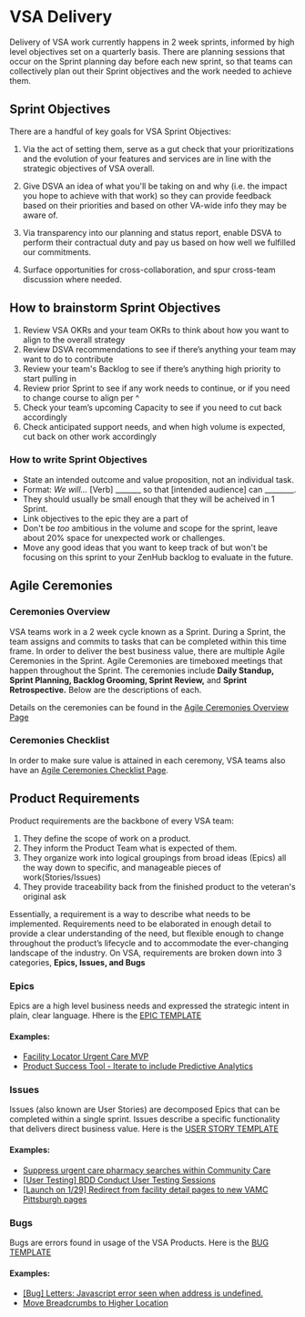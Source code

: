 # VSA Delivery

Delivery of VSA work currently happens in 2 week sprints, informed by high level objectives set on a quarterly basis. There are planning sessions that occur on the Sprint planning day before each new sprint, so that teams can collectively plan out their Sprint objectives and the work needed to achieve them. 


## Sprint Objectives

There are a handful of key goals for VSA Sprint Objectives:

1. Via the act of setting them, serve as a gut check that your prioritizations and the evolution of your features and services are in line with the strategic objectives of VSA overall.

2. Give DSVA an idea of what you'll be taking on and why (i.e. the impact you hope to achieve with that work) so they can provide feedback based on their priorities and based on other VA-wide info they may be aware of.

3. Via transparency into our planning and status report, enable DSVA to perform their contractual duty and pay us based on how well we fulfilled our commitments.

4. Surface opportunities for cross-collaboration, and spur cross-team discussion where needed.

## How to brainstorm Sprint Objectives

1. Review VSA OKRs and your team OKRs to think about how you want to align to the overall strategy
1. Review DSVA recommendations to see if there’s anything your team may want to do to contribute
1. Review your team's Backlog to see if there’s anything high priority to start pulling in
1. Review prior Sprint to see if any work needs to continue, or if you need to change course to align per ^
1. Check your team’s upcoming Capacity to see if you need to cut back accordingly
1. Check anticipated support needs, and when high volume is expected, cut back on other work accordingly

### How to write Sprint Objectives
- State an intended outcome and value proposition, not an individual task.
- Format: _We will..._ [Verb] _______ so that [intended  audience] can ________.
- They should usually be small enough that they will be acheived in 1 Sprint.
- Link objectives to the epic they are a part of
- Don't be _too_ ambitious in the volume and scope for the sprint, leave about 20% space for unexpected work or challenges.
- Move any good ideas that you want to keep track of but won't be focusing on this sprint to your ZenHub backlog to evaluate in the future.


## Agile Ceremonies

### Ceremonies Overview

VSA teams work in a 2 week cycle known as a Sprint. During a Sprint, the team assigns and commits to tasks that can be completed within this time frame. In order to deliver the best business value, there are multiple Agile Ceremonies in the Sprint.  Agile Ceremonies are timeboxed meetings that happen throughout the Sprint. The ceremonies include **Daily Standup, Sprint Planning, Backlog Grooming, Sprint Review,** and **Sprint Retrospective.** Below are the descriptions of each. 

Details on the ceremonies can be found in the [Agile Ceremonies Overview Page](https://github.com/department-of-veterans-affairs/va.gov-team/blob/master/teams/vsa/product/delivery/agile-ceremonies-overview.md)

### Ceremonies Checklist

In order to make sure value is attained in each ceremony, VSA teams also have an [Agile Ceremonies Checklist Page](https://github.com/department-of-veterans-affairs/va.gov-team/blob/master/teams/vsa/product/delivery/agile-checklist.md). 


## Product Requirements

Product requirements are the backbone of every VSA team: 

1. They define the scope of work on a product.
1. They inform the Product Team what is expected of them. 
1. They organize work into logical groupings from broad ideas (Epics) all the way down to specific, and manageable pieces of work(Stories/Issues)
1. They provide traceability back from the finished product to the veteran's original ask

Essentially, a requirement is a way to describe what needs to be implemented. Requirements need to be elaborated in enough detail to provide a clear understanding of the need, but flexible enough to change throughout the product’s lifecycle and to accommodate the ever-changing landscape of the industry. On VSA, requirements are broken down into 3 categories, **Epics, Issues, and Bugs**

### Epics

Epics are a high level business needs and expressed the strategic intent in plain, clear language. Hhere is the [EPIC TEMPLATE](https://github.com/department-of-veterans-affairs/va.gov-team/blob/master/.github/ISSUE_TEMPLATE/epic-issue.md) 

#### Examples:
* [Facility Locator Urgent Care MVP](https://github.com/department-of-veterans-affairs/va.gov-team/issues/4193)
* [Product Success Tool - Iterate to include Predictive Analytics](https://github.com/department-of-veterans-affairs/va.gov-team/issues/3670)

### Issues

Issues (also known are User Stories) are decomposed Epics that can be completed within a single sprint. Issues describe a specific functionality that delivers direct business value. Here is the [USER STORY TEMPLATE](https://github.com/department-of-veterans-affairs/va.gov-team/blob/master/.github/ISSUE_TEMPLATE/user-story-template.md)

#### Examples:
* [Suppress urgent care pharmacy searches within Community Care](https://github.com/department-of-veterans-affairs/va.gov-team/issues/5129)
* [[User Testing] BDD Conduct User Testing Sessions](https://github.com/department-of-veterans-affairs/va.gov-team/issues/5096)
* [[Launch on 1/29] Redirect from facility detail pages to new VAMC Pittsburgh pages](https://github.com/department-of-veterans-affairs/va.gov-team/issues/3564)

### Bugs

Bugs are errors found in usage of the VSA Products. Here is the [BUG TEMPLATE](https://github.com/department-of-veterans-affairs/va.gov-team/blob/master/.github/ISSUE_TEMPLATE/bug-issue.md)

#### Examples:
* [[Bug] Letters: Javascript error seen when address is undefined.](https://github.com/department-of-veterans-affairs/va.gov-team/issues/5107)
* [Move Breadcrumbs to Higher Location](https://github.com/department-of-veterans-affairs/va.gov-team/issues/4938)


